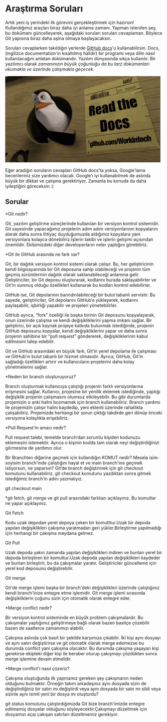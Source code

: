 # Araştırma Soruları

Artık yeni iş yerindeki ilk görevini gerçekleştirmek için hazırsın! Kullandığımız araçları biraz daha iyi anlama zamanı. Yapman istenilen şey, bu dokümanı güncelleyerek, aşağıdaki soruları soruları cevaplaman. Böylece Git yapısına biraz daha aşina olmaya başlayacaksın.

Soruları cevaplarken takıldığın yerlerde [GitHub docs](https://docs.github.com/en)'u kullanabilirsin. Docs, (ingilizce documentation'ın kısaltılmış halidir) bir programı veya dilin nasıl kullanılacağını anlatan dokümandır. Yazılım dünyasında sıkça kullanılır. Bir yazılımcı olarak _zamanınızın büyük çoğunluğu da bu tarz dokümanları okumakla ve üzerinde çalışmakla geçecek_.

![READ THE DOCS](https://github.com/Workintech/FSWeb-S1G1-Projesi-Web-Development-Projesi-icin-Git/blob/main/read-the-docs-wit.gif?raw=true)

Eğer aradığın soruların cevapları GitHub docs'ta yoksa, Google'lama becerileriniz size yardımcı olacak. Google'ı iyi kullanabilmek de aslında büyük bir dikkat ve çalışma gerektiriyor. Zamanla bu konuda da daha iyileştiğini göreceksin :)

## Sorular


*Git nedir?

Git, yazılım geliştirme süreçlerinde kullanılan bir versiyon kontrol sistemidir. Git sayesinde yapacağımız projelerin adım adım versiyonlarının kopyalarını alarak daha sonra ihtiyaç duyduğumuzda aldığımız kopyalara yani versiyonlara kolayca dönebiliriz.İşlerin takibi ve işlerin gelişimi açısından önemlidir. Ekibimizdeki diğer developerların neler yaptığını görebiliriz.

*Git ile GitHub arasında ne fark var?

Git, bir dağıtık versiyon kontrol sistemi olarak çalışır. Bu, her geliştiricinin kendi bilgisayarında bir Git deposuna sahip olabileceği ve projenin tüm geçmiş sürümlerinin dağıtık olarak saklanabileceği anlamına gelir. Geliştiriciler, bir Git deposu oluşturarak, kodlarını burada saklayabilirler ve Git’in sunmuş olduğu özellikleri kullanarak bu kodları kontrol edebilirler.

GitHub ise, Git depolarının barındırılabileceği bir bulut tabanlı servistir. Bu sayede, geliştiriciler, Git depolarını GitHub’a yükleyerek, kodlarını paylaşabilir, işbirliği yapabilir ve projeleri yönetebilirler.

GitHub ayrıca, “fork” özelliği ile başka birinin Git deposunu kopyalayarak, onun üzerinde çalışma ve kendi değişikliklerini yapma imkanı sağlar. Bir geliştirici, bir açık kaynak projeye katkıda bulunmak istediğinde, projenin GitHub deposunu kopyalar, kendi değişikliklerini yapar ve daha sonra projenin sahibine bir “pull request” göndererek, değişikliklerinin kabul edilmesini talep edebilir.

Git ve GitHub arasındaki en büyük fark, Git’in yerel depolama ile çalışması ve GitHub’ın bulut tabanlı bir hizmet olmasıdır. Ayrıca, GitHub, Git’in sağladığı özellikleri artırır ve kullanıcıların projelerini daha kolay yönetmelerini sağlar.

*Neden bir branch oluşturuyoruz?

Branch oluşturmak kullanıcıya çalıştığı projenin farklı versiyonlarına erişmesini sağlar. Kullanıcı, projesine bir yenilik eklemek istediğinde, yaptığı değişiklik projenin çalışmasını olumsuz etkileyebilir. Bu gibi durumlarda projemizin o anki halini bozmamak için branch kullanabiliriz. Branch yardımı ile projemizin çalışır halini kaydedip, yeni eklenti üzerinde rahatlıkla çalışabiliriz. Projemizde herhangi bir sorun çıktığı takdirde geri dönüp önceki versiyona kolaylıkla erişebiliriz.

*Pull Request'in amacı nedir?

Pull request talebi, temelde branch’dan sorumlu kişiden kodunuzu eklemesini istemektir. Ayrıca o kişinin kodda tam olarak neyi değiştirdiğinizi görmesine de yardımcı olur.

Bir Branchten diğerine geçmek için kullandığın KOMUT nedir? Mesela isim-soyisim branch'inde çalıştığını hayal et ve main branch'ine geçmek istiyorsun, ne yaparsın?
Git’de branch değiştirmek için git checkout komutunu kullanabiliriz. git checkout komutunu yazdıktan sonra gitmek istediğimiz branch’in adını yazmalıyız.

git checkout main

*git fetch, git merge ve git pull arasındaki farklıarı açıklayınız. Bu komutlar ne yapar açıklayınız.

Git Fetch

Kodu uzak depodan yerel depoya çeken bir komutttur.Uzak bir depoda yapılan değişiklikleri çakışma yaratmadan geri yükler.Birleştirme yapılmadığı için herhangi bir çakışma meydana gelmez.

Git Pull

Uzak depoda yakın zamanda yapılan değişiklikleri indiren ve bunları yerel bir depoda birleştiren bir komuttur.Uzak depoda yapılan değişiklikleri kaydeder ve bunları birleştirir, bu da çakışmalar yaratır. Geliştiriciler güncelleme için yerel kod deposunu değiştirebilir.

Git merge

Git'de merge işlemi başka bir branch'deki değişiklikleri üzerinde çalıştığınız kendi branch'inize entegre etme işlemidir. Git merge işlemi sırasında değişikliklerin çoğunu sizin için otomatik olarak entegre eder.

*Merge conflict nedir?

Bir versiyon kontrol sisteminde en büyük problem çakışmalardır. Bu çakışmalar yaptığımız geliştirmeye bağlı olarak bazen basitçe çözebilir bazen de saatlerce zamanımızı alabilir.

Çakışma aslında çok basit bir şekilde karşımıza çıkabilir. İki kişi aynı dosyayı ve aynı satırı değiştirirse ve git otomatik olarak merge edemezse bu durumda conflict yani çakışma olacaktır. Bu durumda çakışma yaşayan kişi gerekirse ekipteki diğer kişi ile beraber oturup çakışmayı çözdükten sonra merge işlemine devam etmelidir.

*Merge conflict'i nasıl çözeriz?

Çakışma oluştuğunda ilk yapmamız gereken şey çakışmanın neden olduğunu bulmaktır. Örneğin takım arkadaşınız aynı dosyada sizin de değiştirdiğiniz bir satırı mı değiştirdi veya aynı dosyada bir satır mı sildi veya sizinle aynı isimli yeni bir dosya mı oluşturdu?

git status komutunu çalıştırdığımızda Git bize branch'imizde entegre edilmemiş dosyalar olduğunu söyleyecektir.Çakışmayı düzeltmek için dosyamızı açıp çakışan satırları düzeltmemiz gerekiyor.